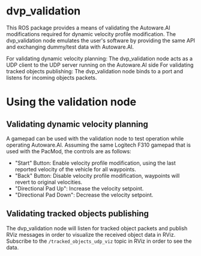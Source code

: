 # dvp_validation

This ROS package provides a means of validating the Autoware.AI modifications required for dynamic velocity profile modification.
The dvp_validation node emulates the user's software by providing the same API and exchanging dummy/test data with Autoware.AI.

For validating dynamic velocity planning: The dvp_validation node acts as a UDP client to the UDP server running on the Autoware.AI side
For validating tracked objects publishing: The dvp_validation node binds to a port and listens for incoming objects packets.

# Using the validation node

## Validating dynamic velocity planning
A gamepad can be used with the validation node to test operation while operating Autoware.AI.
Assuming the same Logitech F310 gamepad that is used with the PacMod, the controls are as follows:

- "Start" Button: Enable velocity profile modification, using the last reported velocity of the vehicle for all waypoints.
- "Back" Button: Disable velocity profile modification, waypoints will revert to original velocities.
- "Directional Pad Up": Increase the velocity setpoint.
- "Directional Pad Down": Decrease the velocity setpoint.

## Validating tracked objects publishing
The dvp_validation node will listen for tracked object packets and publish RViz messages in order to visualize the received object data in RViz.
Subscribe to the `/tracked_objects_udp_viz` topic in RViz in order to see the data.
